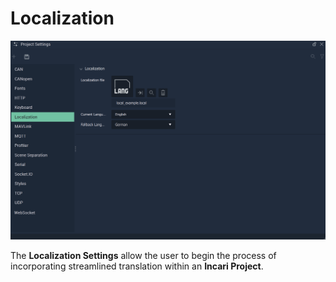 # Localization

![The Localization Settings.](../../.gitbook/assets/projsettslocalization20241.png)

The **Localization Settings** allow the user to begin the process of incorporating streamlined translation within an **Incari Project**. 